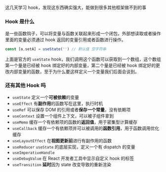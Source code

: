 ## 

这几天学习 hook，发现这东西确实强大，能做到很多其他框架做不到的事

### Hook 是什么

是一些函数钩子，可以将变量与函数关联起来形成一个闭包，外部想读取或者操作里面的变量必须通过 hook 返回的变量引用或者函数进行操作。

```js
const [a,setA] = useState('') // 默认值 空字符串
```
上面是官方的 `useState` hook，我们调用这个函数可以获取到一个数组，这个数组第一个量是已经被 hook 绑定好的内部变量，第二个量是已经被 hook 绑定好的更改内部变量的函数，至于为什么要这样定义一个变量我们后面会谈到。

### 还有其他 Hook 吗
- `useState` 定义一个**可被依赖**的变量
- `useEffect` 有**副作用**的函数写在这里，执行时机
- `useRef` 可以保存 DOM 的引用或者**保存一个常量**，没有依赖项
- `useContext` 设置一个组件上下文，可以被子组件拿到
- `useMemo` 缓存一个有依赖项的函数的**返回值**，用于密集型计算缓存
- `useCallback` 缓存一个有依赖项并可以被调用的**函数引用**，用于函数调用优化缓存
- `useLayoutEffect` 在**视图更新前**进行有副作用的函数
- `useReducer` `useState` 的底层实现，定义一个有 dispatch 的变量
- `useImperativeHandle` 
- `useDebugValue` 在 React 开发者工具中显示自定义 hook 的标签
- `useTransition` **延时**因为 state 改变导致的重新渲染